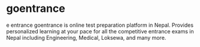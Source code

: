 # goentrance
e entrance
goentrance is online test preparation platform in Nepal. 
Provides personalized learning at your pace for all the competitive entrance exams in Nepal including Engineering, Medical, Loksewa, and many more.
